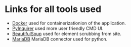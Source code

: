 # Links for all tools used

+ [Docker](https://docs.docker.com/get-started/) used for containerizationion of the application.
+ [PyInquirer](https://github.com/CITGuru/PyInquirer#installation) used more user friendly CMD UI.
+ [BeautifulSoup](https://www.crummy.com/software/BeautifulSoup/bs4/doc/#) used for element scrubbing from site.
+ [MariaDB](https://mariadb.com/docs/clients/mariadb-connectors/connector-python/) MariaDB connector used for python.
